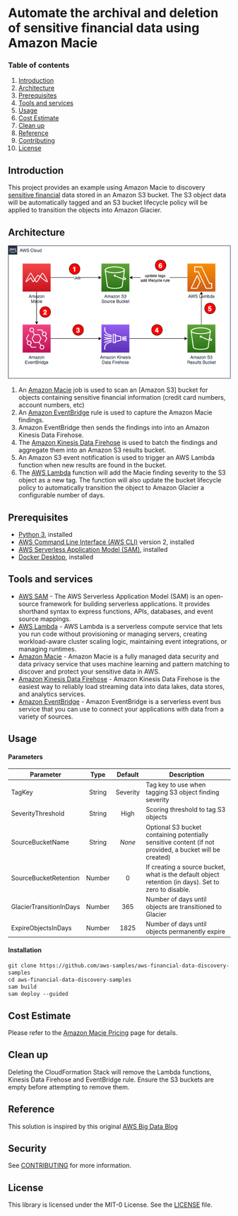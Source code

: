 # Automate the archival and deletion of sensitive financial data using Amazon Macie

### Table of contents

1. [Introduction](#introduction)
2. [Architecture](#architecture)
3. [Prerequisites](#prerequisites)
4. [Tools and services](#tools-and-services)
5. [Usage](#usage)
6. [Cost Estimate](#cost-estimate)
7. [Clean up](#clean-up)
8. [Reference](#reference)
9. [Contributing](#security)
10. [License](#license)

## Introduction

This project provides an example using Amazon Macie to discovery [sensitive financial](https://docs.aws.amazon.com/macie/latest/user/managed-data-identifiers.html#managed-data-identifiers-financial) data stored in an Amazon S3 bucket. The S3 object data will be automatically tagged and an S3 bucket lifecycle policy will be applied to transition the objects into Amazon Glacier.

## Architecture

![architecture](doc/architecture.png)

1. An [Amazon Macie](https://aws.amazon.com/macie/) job is used to scan an [Amazon S3] bucket for objects containing sensitive financial information (credit card numbers, account numbers, etc)
2. An [Amazon EventBridge](https://aws.amazon.com/eventbridge/) rule is used to capture the Amazon Macie findings.
3. Amazon EventBridge then sends the findings into into an Amazon Kinesis Data Firehose.
4. The [Amazon Kinesis Data Firehose](https://aws.amazon.com/kinesis/data-firehose/) is used to batch the findings and aggregate them into an Amazon S3 results bucket.
5. An Amazon S3 event notification is used to trigger an AWS Lambda function when new results are found in the bucket.
6. The [AWS Lambda](https://aws.amazon.com/lambda/) function will add the Macie finding severity to the S3 object as a new tag. The function will also update the bucket lifecycle policy to automatically transition the object to Amazon Glacier a configurable number of days.

## Prerequisites

- [Python 3](https://www.python.org/downloads/), installed
- [AWS Command Line Interface (AWS CLI)](https://docs.aws.amazon.com/cli/latest/userguide/install-cliv2.html) version 2, installed
- [AWS Serverless Application Model (SAM)](https://docs.aws.amazon.com/serverless-application-model/latest/developerguide/serverless-getting-started.html), installed
- [Docker Desktop](https://www.docker.com/products/docker-desktop), installed

## Tools and services

- [AWS SAM](https://aws.amazon.com/serverless/sam/) - The AWS Serverless Application Model (SAM) is an open-source framework for building serverless applications. It provides shorthand syntax to express functions, APIs, databases, and event source mappings.
- [AWS Lambda](https://aws.amazon.com/lambda/) - AWS Lambda is a serverless compute service that lets you run code without provisioning or managing servers, creating workload-aware cluster scaling logic, maintaining event integrations, or managing runtimes.
- [Amazon Macie](https://aws.amazon.com/macie/) - Amazon Macie is a fully managed data security and data privacy service that uses machine learning and pattern matching to discover and protect your sensitive data in AWS.
- [Amazon Kinesis Data Firehose](https://aws.amazon.com/kinesis/data-firehose/) - Amazon Kinesis Data Firehose is the easiest way to reliably load streaming data into data lakes, data stores, and analytics services.
- [Amazon EventBridge](https://aws.amazon.com/eventbridge/) - Amazon EventBridge is a serverless event bus service that you can use to connect your applications with data from a variety of sources.

## Usage

#### Parameters

| Parameter               |  Type  | Default  | Description                                                                                             |
| ----------------------- | :----: | :------: | ------------------------------------------------------------------------------------------------------- |
| TagKey                  | String | Severity | Tag key to use when tagging S3 object finding severity                                                  |
| SeverityThreshold       | String |   High   | Scoring threshold to tag S3 objects                                                                     |
| SourceBucketName        | String |  _None_  | Optional S3 bucket containing potentially sensitive content (if not provided, a bucket will be created) |
| SourceBucketRetention   | Number |    0     | If creating a source bucket, what is the default object retention (in days). Set to zero to disable.    |
| GlacierTransitionInDays | Number |   365    | Number of days until objects are transitioned to Glacier                                                |
| ExpireObjectsInDays     | Number |   1825   | Number of days until objects permanently expire                                                         |

#### Installation

```
git clone https://github.com/aws-samples/aws-financial-data-discovery-samples
cd aws-financial-data-discovery-samples
sam build
sam deploy --guided
```

## Cost Estimate

Please refer to the [Amazon Macie Pricing](https://aws.amazon.com/macie/pricing/) page for details.

## Clean up

Deleting the CloudFormation Stack will remove the Lambda functions, Kinesis Data Firehose and EventBridge rule. Ensure the S3 buckets are empty before attempting to remove them.

## Reference

This solution is inspired by this original [AWS Big Data Blog](https://aws.amazon.com/blogs/big-data/automate-the-archival-and-deletion-of-sensitive-data-using-amazon-macie/)

## Security

See [CONTRIBUTING](CONTRIBUTING.md#security-issue-notifications) for more information.

## License

This library is licensed under the MIT-0 License. See the [LICENSE](LICENSE) file.
